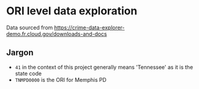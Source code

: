 # ORI level data exploration

Data sourced from https://crime-data-explorer-demo.fr.cloud.gov/downloads-and-docs

## Jargon
* `41` in the context of this project generally means 'Tennessee' as it is the state code
* `TNMPD0000` is the ORI for Memphis PD
